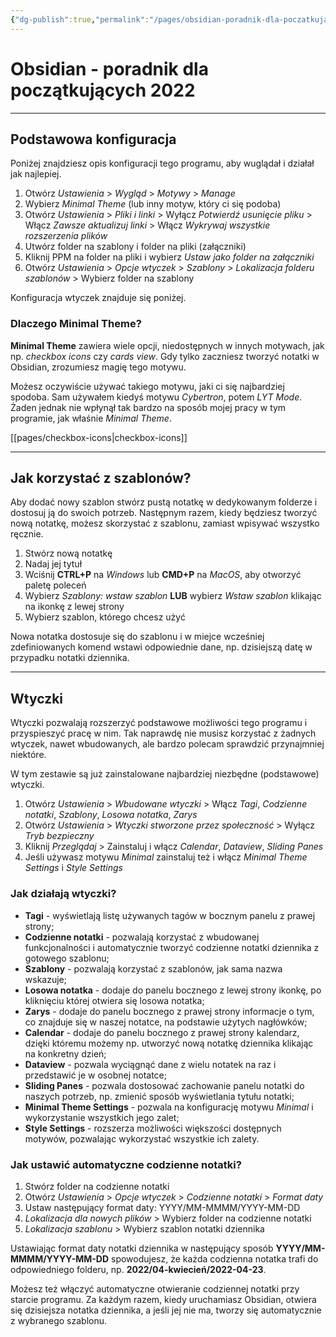 ```yaml
---
{"dg-publish":true,"permalink":"/pages/obsidian-poradnik-dla-poczatkujacych-2022/","dgHomeLink":true,"dgPassFrontmatter":false}
---
```



# Obsidian - poradnik dla początkujących 2022

---

## Podstawowa konfiguracja

Poniżej znajdziesz opis konfiguracji tego programu, aby wuglądał i działał jak najlepiej.

1. Otwórz *Ustawienia* > *Wygląd* > *Motywy* > *Manage*
2. Wybierz *Minimal Theme* (lub inny motyw, który ci się podoba)
3. Otwórz *Ustawienia* > *Pliki i linki* > Wyłącz *Potwierdź usunięcie pliku* > Włącz *Zawsze aktualizuj linki* > Włącz *Wykrywaj wszystkie rozszerzenia plików*
4. Utwórz folder na szablony i folder na pliki (załączniki)
5. Kliknij PPM na folder na pliki i wybierz *Ustaw jako folder na załączniki*
6. Otwórz *Ustawienia* > *Opcje wtyczek* > *Szablony* > *Lokalizacja folderu szablonów* > Wybierz folder na szablony

Konfiguracja wtyczek znajduje się poniżej.

### Dlaczego Minimal Theme?

**Minimal Theme** zawiera wiele opcji, niedostępnych w innych motywach, jak np. *checkbox icons* czy *cards view*. Gdy tylko zaczniesz tworzyć notatki w Obsidian, zrozumiesz magię tego motywu.

Możesz oczywiście używać takiego motywu, jaki ci się najbardziej spodoba. Sam używałem kiedyś motywu *Cybertron*, potem *LYT Mode*. Żaden jednak nie wpłynął tak bardzo na sposób mojej pracy w tym programie, jak właśnie *Minimal Theme*.

[[pages/checkbox-icons|checkbox-icons]]

---

## Jak korzystać z szablonów?

Aby dodać nowy szablon stwórz pustą notatkę w dedykowanym folderze i dostosuj ją do swoich potrzeb. Następnym razem, kiedy będziesz tworzyć nową notatkę, możesz skorzystać z szablonu, zamiast wpisywać wszystko ręcznie.

1. Stwórz nową notatkę
2. Nadaj jej tytuł
3. Wciśnij **CTRL+P** na *Windows* lub **CMD+P** na *MacOS*, aby otworzyć paletę poleceń
4. Wybierz *Szablony: wstaw szablon* **LUB** wybierz *Wstaw szablon* klikając na ikonkę z lewej strony
5. Wybierz szablon, którego chcesz użyć

Nowa notatka dostosuje się do szablonu i w miejce wcześniej zdefiniowanych komend wstawi odpowiednie dane, np. dzisiejszą datę w przypadku notatki dziennika.

---

## Wtyczki

Wtyczki pozwalają rozszerzyć podstawowe możliwości tego programu i przyspieszyć pracę w nim. Tak naprawdę nie musisz korzystać z żadnych wtyczek, nawet wbudowanych, ale bardzo polecam sprawdzić przynajmniej niektóre.

W tym zestawie są już zainstalowane najbardziej niezbędne (podstawowe) wtyczki.

1. Otwórz *Ustawienia* > *Wbudowane wtyczki* > Włącz *Tagi*, *Codzienne notatki*, *Szablony*, *Losowa notatka*, *Zarys*
2. Otwórz *Ustawienia* > *Wtyczki stworzone przez społeczność* > Wyłącz *Tryb bezpieczny*
3. Kliknij *Przeglądaj* > Zainstaluj i włącz *Calendar*, *Dataview*, *Sliding Panes*
4. Jeśli używasz motywu *Minimal* zainstaluj też i włącz *Minimal Theme Settings* i *Style Settings*

### Jak działają wtyczki?

- **Tagi** - wyświetlają listę używanych tagów w bocznym panelu z prawej strony;
- **Codzienne notatki** - pozwalają korzystać z wbudowanej funkcjonalności i automatycznie tworzyć codzienne notatki dziennika z gotowego szablonu;
- **Szablony** - pozwalają korzystać z szablonów, jak sama nazwa wskazuje;
- **Losowa notatka** - dodaje do panelu bocznego z lewej strony ikonkę, po kliknięciu której otwiera się losowa notatka;
- **Zarys** - dodaje do panelu bocznego z prawej strony informacje o tym, co znajduje się w naszej notatce, na podstawie użytych nagłówków;
- **Calendar** - dodaje do panelu bocznego z prawej strony kalendarz, dzięki któremu możemy np. utworzyć nową notatkę dziennika klikając na konkretny dzień;
- **Dataview** - pozwala wyciągnąć dane z wielu notatek na raz i przedstawić je w osobnej notatce;
- **Sliding Panes** - pozwala dostosować zachowanie panelu notatki do naszych potrzeb, np. zmienić sposób wyświetlania tytułu notatki;
- **Minimal Theme Settings** - pozwala na konfigurację motywu *Minimal* i wykorzystanie wszystkich jego zalet;
- **Style Settings** - rozszerza możliwości większości dostępnych motywów, pozwalając wykorzystać wszystkie ich zalety.

### Jak ustawić automatyczne codzienne notatki?

1. Stwórz folder na codzienne notatki
2. Otwórz *Ustawienia* > *Opcje wtyczek* > *Codzienne notatki* > *Format daty*
3. Ustaw następujący format daty: YYYY/MM-MMMM/YYYY-MM-DD
4. *Lokalizacja dla nowych plików* > Wybierz folder na codzienne notatki
5. *Lokalizacja szablonu* > Wybierz szablon notatki dziennika

Ustawiając format daty notatki dziennika w następujący sposób **YYYY/MM-MMMM/YYYY-MM-DD** spowodujesz, że każda codzienna notatka trafi do odpowiedniego folderu, np. **2022/04-kwiecień/2022-04-23**.

Możesz też włączyć automatyczne otwieranie codziennej notatki przy starcie programu. Za każdym razem, kiedy uruchamiasz Obsidian, otwiera się dzisiejsza notatka dziennika, a jeśli jej nie ma, tworzy się automatycznie z wybranego szablonu.
